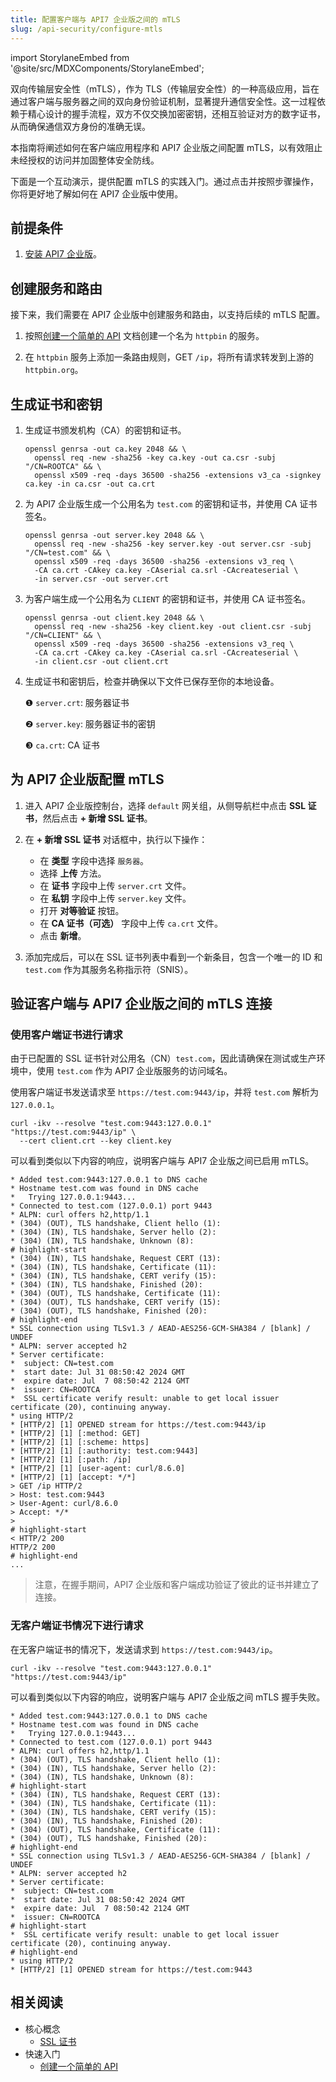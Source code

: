 ```yaml
---
title: 配置客户端与 API7 企业版之间的 mTLS
slug: /api-security/configure-mtls
---
```


import StorylaneEmbed from '@site/src/MDXComponents/StorylaneEmbed';

双向传输层安全性（mTLS），作为 TLS（传输层安全性）的一种高级应用，旨在通过客户端与服务器之间的双向身份验证机制，显著提升通信安全性。这一过程依赖于精心设计的握手流程，双方不仅交换加密密钥，还相互验证对方的数字证书，从而确保通信双方身份的准确无误。

本指南将阐述如何在客户端应用程序和 API7 企业版之间配置 mTLS，以有效阻止未经授权的访问并加固整体安全防线。

下面是一个互动演示，提供配置 mTLS 的实践入门。通过点击并按照步骤操作，你将更好地了解如何在 API7 企业版中使用。

<StorylaneEmbed src='https://app.storylane.io/demo/id1jfgxj5rgz' />

## 前提条件

1. [安装 API7 企业版](../getting-started/install-api7-ee.md)。

## 创建服务和路由

接下来，我们需要在 API7 企业版中创建服务和路由，以支持后续的 mTLS 配置。

1. 按照[创建一个简单的 API](../getting-started/launch-your-first-api.md) 文档创建一个名为 `httpbin` 的服务。

2. 在 `httpbin` 服务上添加一条路由规则，GET `/ip`，将所有请求转发到上游的 `httpbin.org`。

## 生成证书和密钥

1. 生成证书颁发机构（CA）的密钥和证书。

    ```
    openssl genrsa -out ca.key 2048 && \
      openssl req -new -sha256 -key ca.key -out ca.csr -subj "/CN=ROOTCA" && \
      openssl x509 -req -days 36500 -sha256 -extensions v3_ca -signkey ca.key -in ca.csr -out ca.crt
    ```

2. 为 API7 企业版生成一个公用名为 `test.com` 的密钥和证书，并使用 CA 证书签名。

    ```
    openssl genrsa -out server.key 2048 && \
      openssl req -new -sha256 -key server.key -out server.csr -subj "/CN=test.com" && \
      openssl x509 -req -days 36500 -sha256 -extensions v3_req \
      -CA ca.crt -CAkey ca.key -CAserial ca.srl -CAcreateserial \
      -in server.csr -out server.crt
    ```

3. 为客户端生成一个公用名为 `CLIENT` 的密钥和证书，并使用 CA 证书签名。

    ```
    openssl genrsa -out client.key 2048 && \
      openssl req -new -sha256 -key client.key -out client.csr -subj "/CN=CLIENT" && \
      openssl x509 -req -days 36500 -sha256 -extensions v3_req \
      -CA ca.crt -CAkey ca.key -CAserial ca.srl -CAcreateserial \
      -in client.csr -out client.crt
    ```

4. 生成证书和密钥后，检查并确保以下文件已保存至你的本地设备。

    ❶ `server.crt`: 服务器证书

    ❷ `server.key`: 服务器证书的密钥

    ❸ `ca.crt`: CA 证书

## 为 API7 企业版配置 mTLS

1. 进入 API7 企业版控制台，选择 `default` 网关组，从侧导航栏中点击 **SSL 证书**，然后点击 **+ 新增 SSL 证书**。

2. 在 **+ 新增 SSL 证书** 对话框中，执行以下操作：

     - 在 **类型** 字段中选择 `服务器`。
     - 选择 **上传** 方法。
     - 在 **证书** 字段中上传 `server.crt` 文件。
     - 在 **私钥** 字段中上传 `server.key` 文件。
     - 打开 **对等验证** 按钮。
     - 在 **CA 证书（可选）** 字段中上传 `ca.crt` 文件。
     - 点击 **新增**。

3. 添加完成后，可以在 SSL 证书列表中看到一个新条目，包含一个唯一的 ID 和 `test.com` 作为其服务名称指示符（SNIS）。

## 验证客户端与 API7 企业版之间的 mTLS 连接

### 使用客户端证书进行请求

由于已配置的 SSL 证书针对公用名（CN）`test.com`，因此请确保在测试或生产环境中，使用 `test.com` 作为 API7 企业版服务的访问域名。

使用客户端证书发送请求至 `https://test.com:9443/ip`，并将 `test.com` 解析为 `127.0.0.1`。

```
curl -ikv --resolve "test.com:9443:127.0.0.1" "https://test.com:9443/ip" \
  --cert client.crt --key client.key
```

可以看到类似以下内容的响应，说明客户端与 API7 企业版之间已启用 mTLS。

```
* Added test.com:9443:127.0.0.1 to DNS cache
* Hostname test.com was found in DNS cache
*   Trying 127.0.0.1:9443...
* Connected to test.com (127.0.0.1) port 9443
* ALPN: curl offers h2,http/1.1
* (304) (OUT), TLS handshake, Client hello (1):
* (304) (IN), TLS handshake, Server hello (2):
* (304) (IN), TLS handshake, Unknown (8):
# highlight-start
* (304) (IN), TLS handshake, Request CERT (13):
* (304) (IN), TLS handshake, Certificate (11):
* (304) (IN), TLS handshake, CERT verify (15):
* (304) (IN), TLS handshake, Finished (20):
* (304) (OUT), TLS handshake, Certificate (11):
* (304) (OUT), TLS handshake, CERT verify (15):
* (304) (OUT), TLS handshake, Finished (20):
# highlight-end
* SSL connection using TLSv1.3 / AEAD-AES256-GCM-SHA384 / [blank] / UNDEF
* ALPN: server accepted h2
* Server certificate:
*  subject: CN=test.com
*  start date: Jul 31 08:50:42 2024 GMT
*  expire date: Jul  7 08:50:42 2124 GMT
*  issuer: CN=ROOTCA
*  SSL certificate verify result: unable to get local issuer certificate (20), continuing anyway.
* using HTTP/2
* [HTTP/2] [1] OPENED stream for https://test.com:9443/ip
* [HTTP/2] [1] [:method: GET]
* [HTTP/2] [1] [:scheme: https]
* [HTTP/2] [1] [:authority: test.com:9443]
* [HTTP/2] [1] [:path: /ip]
* [HTTP/2] [1] [user-agent: curl/8.6.0]
* [HTTP/2] [1] [accept: */*]
> GET /ip HTTP/2
> Host: test.com:9443
> User-Agent: curl/8.6.0
> Accept: */*
> 
# highlight-start
< HTTP/2 200 
HTTP/2 200 
# highlight-end
...
```

> 注意，在握手期间，API7 企业版和客户端成功验证了彼此的证书并建立了连接。

### 无客户端证书情况下进行请求

在无客户端证书的情况下，发送请求到 `https://test.com:9443/ip`。

```
curl -ikv --resolve "test.com:9443:127.0.0.1" "https://test.com:9443/ip"
```

可以看到类似以下内容的响应，说明客户端与 API7 企业版之间 mTLS 握手失败。

```
* Added test.com:9443:127.0.0.1 to DNS cache
* Hostname test.com was found in DNS cache
*   Trying 127.0.0.1:9443...
* Connected to test.com (127.0.0.1) port 9443
* ALPN: curl offers h2,http/1.1
* (304) (OUT), TLS handshake, Client hello (1):
* (304) (IN), TLS handshake, Server hello (2):
* (304) (IN), TLS handshake, Unknown (8):
# highlight-start
* (304) (IN), TLS handshake, Request CERT (13):
* (304) (IN), TLS handshake, Certificate (11):
* (304) (IN), TLS handshake, CERT verify (15):
* (304) (IN), TLS handshake, Finished (20):
* (304) (OUT), TLS handshake, Certificate (11):
* (304) (OUT), TLS handshake, Finished (20):
# highlight-end
* SSL connection using TLSv1.3 / AEAD-AES256-GCM-SHA384 / [blank] / UNDEF
* ALPN: server accepted h2
* Server certificate:
*  subject: CN=test.com
*  start date: Jul 31 08:50:42 2024 GMT
*  expire date: Jul  7 08:50:42 2124 GMT
*  issuer: CN=ROOTCA
# highlight-start
*  SSL certificate verify result: unable to get local issuer certificate (20), continuing anyway.
# highlight-end
* using HTTP/2
* [HTTP/2] [1] OPENED stream for https://test.com:9443
```

## 相关阅读

- 核心概念
  - [SSL 证书](../key-concepts/services.md)
- 快速入门
  - [创建一个简单的 API](../getting-started/launch-your-first-api.md)
